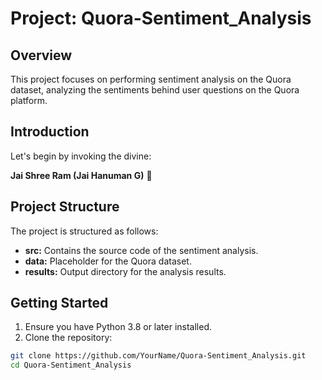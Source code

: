 # Project: Quora-Sentiment_Analysis

## Overview
This project focuses on performing sentiment analysis on the Quora dataset, analyzing the sentiments behind user questions on the Quora platform.

## Introduction
Let's begin by invoking the divine:

**Jai Shree Ram (Jai Hanuman G)** 🙏

## Project Structure
The project is structured as follows:

- **src:** Contains the source code of the sentiment analysis.
- **data:** Placeholder for the Quora dataset.
- **results:** Output directory for the analysis results.

## Getting Started
1. Ensure you have Python 3.8 or later installed.
2. Clone the repository:

```bash
git clone https://github.com/YourName/Quora-Sentiment_Analysis.git
cd Quora-Sentiment_Analysis
